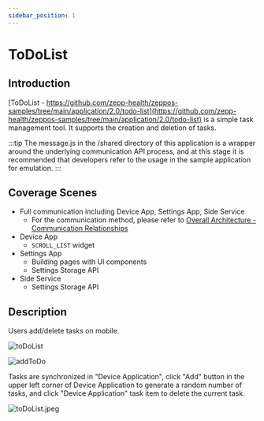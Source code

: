 ```yaml
---
sidebar_position: 1
---
```


# ToDoList

## Introduction

[ToDoList - https://github.com/zepp-health/zeppos-samples/tree/main/application/2.0/todo-list](https://github.com/zepp-health/zeppos-samples/tree/main/application/2.0/todo-list) is a simple task management tool. It supports the creation and deletion of tasks.

:::tip
The message.js in the /shared directory of this application is a wrapper around the underlying communication API process, and at this stage it is recommended that developers refer to the usage in the sample application for emulation.
:::

## Coverage Scenes

- Full communication including Device App, Settings App, Side Service
  - For the communication method, please refer to [Overall Architecture - Communication Relationships](../../guides/architecture/arc.mdx)
- Device App
  - `SCROLL_LIST` widget
- Settings App
  - Building pages with UI components
  - Settings Storage API
- Side Service
  - Settings Storage API

## Description

Users add/delete tasks on mobile.

![toDoList](/img/sample/app/toDoList.jpg)

![addToDo](/img/sample/app/addToDo.jpg)

Tasks are synchronized in "Device Application", click "Add" button in the upper left corner of Device Application to generate a random number of tasks, and click "Device Application" task item to delete the current task.

![toDoList.jpeg](/img/sample/app/toDoDevice.jpg)
